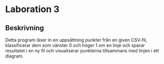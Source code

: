 # Laboration 3 

## Beskrivning

Detta program läser in en uppsättning punkter från en given CSV-fil, klassificerar dem som vänster 0 och höger 1 om en linje och sparar resultatet i en ny fil och visualiserar punkterna tillsammans med linjen i ett diagram.